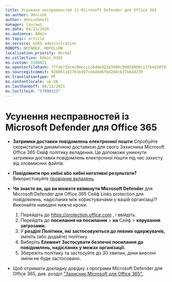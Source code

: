 ```yaml
---
title: Усунення несправностей із Microsoft Defender для Office 365
ms.author: deniseb
author: denisebmsft
manager: laurawi
ms.date: 04/21/2020
ms.audience: Admin
ms.topic: article
ms.service: o365-administration
ROBOTS: NOINDEX, NOFOLLOW
localization_priority: Normal
ms.collection: Admin_O365
ms.custom: 3100021
ms.openlocfilehash: 7ffab72bc4c00ecc1c6d0e92263800c99858980c11764d307914635370306087
ms.sourcegitcommit: 920051182781bd97ce4d4d6fbd268cb37b84d239
ms.translationtype: MT
ms.contentlocale: uk-UA
ms.lasthandoff: 08/11/2021
ms.locfileid: "57890323"
---
```

# <a name="troubleshoot-issues-with-microsoft-defender-for-office-365"></a>Усунення несправностей із Microsoft Defender для Office 365

- **Затримки доставки повідомлень електронної пошти** Спробуйте скористатися динамічною доставкою для свого Захисника Microsoft Office 365 Сейф політику вкладення. Це допоможе уникнути затримки доставки повідомлень електронної пошти під час захисту від зловмисних файлів.
- **Повідомити про хибні або хибні негативні результати?** Використовуйте [провідник вкладень](https://protection.office.com/reportsubmission).
- **Чи знаєте ви, що ви можете ввімкнути Microsoft Defender** для Microsoft Defender для Office 365 Сейф Links protection для повідомлень, надісланих між користувачами у вашій організації? Виконайте наведені нижче кроки.
    1. Перейдіть до https://protection.office.com , і ввійдіть.
    2. Перейдіть до **посилання на посилання**  >  **на** Сейф  >  **керування загрозами.**
    3. У **розділі Політики, які застосовуються до певних одержувачів,** змініть (або додайте) політику.
    4. Виберіть **Елемент Застосувати безпечні посилання до повідомлень, надісланих у межах організації.**
    5. Збережіть політику та застосуйте до 30 хвилин, доки внесені зміни не буде застосовано.

- Щоб отримати докладну довідку з програми Microsoft Defender для Office 365, див. розділ ["Захисник Microsoft для Office 365".](https://docs.microsoft.com/microsoft-365/security/office-365-security/office-365-atp)